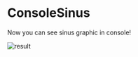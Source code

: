 # ConsoleSinus
Now you can see sinus graphic in console!


![result](https://user-images.githubusercontent.com/34367447/96503320-bdc41400-125b-11eb-847c-33760998fc90.png)

